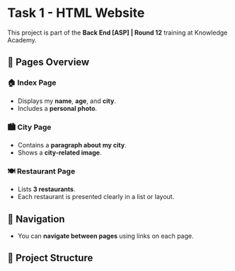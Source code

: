 # Task 1 - HTML Website

This project is part of the **Back End [ASP] | Round 12** training at Knowledge Academy.

## 📄 Pages Overview

### 🏠 Index Page
- Displays my **name**, **age**, and **city**.
- Includes a **personal photo**.

### 🏙️ City Page
- Contains a **paragraph about my city**.
- Shows a **city-related image**.

### 🍽️ Restaurant Page
- Lists **3 restaurants**.
- Each restaurant is presented clearly in a list or layout.

## 🔗 Navigation
- You can **navigate between pages** using links on each page.

## 📁 Project Structure
